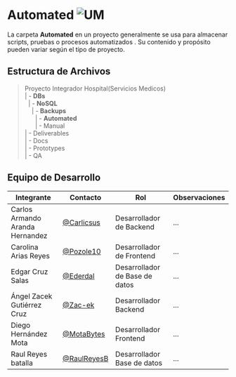 # Automated ![UM](https://img.shields.io/badge/MongoDB-4EA94B?style=for-the-badge&logo=mongodb&logoColor=white)

La carpeta **Automated** en un proyecto generalmente se usa para almacenar scripts, pruebas o procesos automatizados . Su contenido y propósito pueden variar según el tipo de proyecto.

## Estructura de Archivos

>Proyecto Integrador Hospital(Servicios Medicos)<br>
>| - **DBs** <br>
> &nbsp;&nbsp;| - **NoSQL**<br>
> &nbsp;&nbsp;&nbsp;&nbsp;| - **Backups**<br>
> &nbsp;&nbsp;&nbsp;&nbsp;&nbsp;&nbsp;| - **Automated**<br>
> &nbsp;&nbsp;&nbsp;&nbsp;&nbsp;&nbsp;| - Manual<br>
>| - Deliverables<br>
>| - Docs<br>
>| - Prototypes<br>
>| - QA <br>


## Equipo de Desarrollo

|Integrante|Contacto|Rol|Observaciones|
|------------|--------|---|---|
|Carlos Armando Aranda Hernandez|[@Carlicsus](https://github.com/Carlicsus)|Desarrollador de Backend|...|
|Carolina Arias Reyes|[@Pozole10](https://github.com/Pozole10)|Desarrollador de Frontend|...|
|Edgar Cruz Salas|[@Ederdal](https://github.com/Ederdal)|Desarrollador de Base de datos|...|
|Ángel Zacek Gutiérrez Cruz|[@Zac-ek](https://github.com/Zac-ek)|Desarrollador Backend|...|
|Diego Hernández Mota|[@MotaBytes](https://github.com/MotaBytes)|Desarrollador Frontend|...|
|Raul Reyes batalla|[@RaulReyesB](https://github.com/RaulReyesB)|Desarrollador Base de datos|...|

